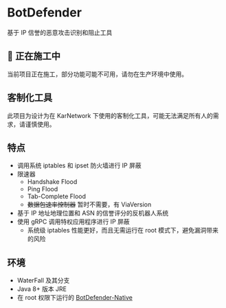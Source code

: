 # BotDefender

基于 IP 信誉的恶意攻击识别和阻止工具

## 🚧 正在施工中

当前项目正在施工，部分功能可能不可用，请勿在生产环境中使用。

## 客制化工具

此项目为设计为在 KarNetwork 下使用的客制化工具，可能无法满足所有人的需求，请谨慎使用。

## 特点

* 调用系统 iptables 和 ipset 防火墙进行 IP 屏蔽
* 限速器
  * Handshake Flood
  * Ping Flood
  * Tab-Complete Flood
  * ~~数据包速率控制器~~  暂时不需要，有 ViaVersion
* 基于 IP 地址地理位置和 ASN 的信誉评分的反机器人系统
* 使用 gRPC 调用特权应用程序进行 IP 屏蔽
  * 系统级 iptables 性能更好，而且无需运行在 root 模式下，避免漏洞带来的风险

## 环境

* WaterFall 及其分支
* Java 8+ 版本 JRE
* 在 root 权限下运行的 [BotDefender-Native](https://github.com/KarStudio/BotDefender-Native)

